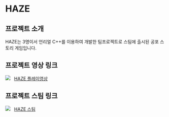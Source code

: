 # HAZE

## 프로젝트 소개
HAZE는 3명이서 언리얼 C++를 이용하여 개발한 팀프로젝트로 스팀에 출시된 공포 스토리 게임입니다. 

## 프로젝트 영상 링크 
![](https://img.shields.io/badge/YouTube-FF0000?style=for-the-badge&logo=youtube&logoColor=white)&nbsp;&nbsp;
[HAZE 플레이영상](https://youtu.be/poInxu4GCr4 "HAZE 영상")

## 프로젝트 스팀 링크
![](https://img.shields.io/badge/Steam-000000?style=for-the-badge&logo=steam&logoColor=white)&nbsp;&nbsp;
[HAZE 스팀](https://store.steampowered.com/app/4041900/Haze/ "HAZE 스팀링크")

